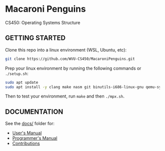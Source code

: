 # Macaroni Penguins

CS450: Operating Systems Structure


## GETTING STARTED

Clone this repo into a linux environment (WSL, Ubuntu, etc):
```bash
git clone https://github.com/WVU-CS450/MacaroniPenguins.git
```

Prep your linux environment by running the following commands or `./setup.sh`:
```bash
sudo apt update
sudo apt install -y clang make nasm git binutils-i686-linux-gnu qemu-system-x86 gdb doxygen
```

Then to test your environment, run `make` and then `./mpx.sh`.


## DOCUMENTATION

See the [docs/](docs/) folder for:
- [User's Manual]()
- [Programmer's Manual]()
- [Contributions]()
